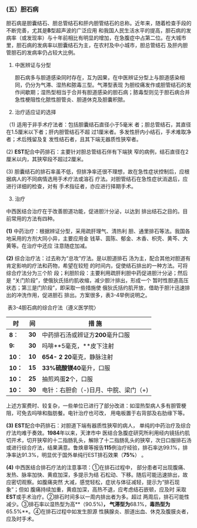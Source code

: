 ###   (五）胆石病 

 胆石病是胆囊结石、胆总管结石和肝内胆管结石的总称。近年来，随着检查手段的不断完善，尤其是**B**型超声波的广泛应用 和我国人民生活水平的提高，胆石病的发病率（或发现率）与十年前相比有明显的增加，在急腹症中占第二位。在大城市里，胆石病的发病率以胆囊结石为主，在农村及中小城市，胆总管结石 及肝内胆管胆石的发病率仍占较大比例。

1. 中医辨证与分型 

    胆石病多与胆道感染同时存在，互为因果，在中医辨证分型上与胆道感染相同，仍分为气滞、湿热和脓毒三型。气滞型表现  为胆绞痛发作或胆管结石的发作间歇期；湿热型相当于合并有胆道感染的胆石病；脓毒型则见于胆石病合并急性梗阻性化脓性胆管炎、胆道休克及胆囊积脓。

2. 治疗适应证的选择  

（1) 适用于非手术疗法者：包括胆囊结石直径小于5毫米 者；胆总管结石，其直径在1.5厘米以下者；肝内胆管结石不超 过1厘米者。多发性肝内小结石，手术难取净者；术后残留及复 发性结石者，且其下端无器质性狭窄者。

(2)     **EST**配合中药排石：主要针对胆总管结石伴有下端狭 窄的病例，结石直径在2厘米以内，其狭窄段不超过2厘米。

(3)     胆囊结石的排石率虽不低，但排净率还很不理想，故在急性症状控制后，应根据病人的不同病情选用手术疗法或溶石 疗法。对胆管结石在急性症状消退后，应进行详细的检查，对有 手术指征者，亦应进行择期手术。

3. 治疗  

中西医结合治疗在于改善胆道功能，促进胆汁分泌，以达到  排出结石之目的。目前常用的方法有四种。  

**(1)**    中药治疗：根据辨证分型，采用疏肝理气、清热利 胆、通里排石等法。我国各地采用的方剂大同小异，主要应用金 钱草、茵陈、郁金、木香、枳壳、黄芩、大黄等。在治疗中还应 注意随症加减。

  **(2)**    综合治疗法：过去称为“总攻”疗法。是以胆道排石 汤为主，配合其他对胆道有肯定影响的疗法和药物，希望在较短 的时间内，促使结石排出的一种方法。可将综合疗法分为三个阶  段；利胆阶段：主要利用疏肝利胆中药促进胆汁分泌；然后是  “关门阶段”，使俄狄氏括约肌收缩，减少胆汁排出，形成一个 暂时性胆道高压状态；第三是门阶段”，即采取一些措施使 俄狄氏括约肌开放，借助于胆汁迅速排出的冲洗作用，促进胆石 排出。方案很多，表3-4举例说明之。  



​                                                                  表3-4胆石病的综合疔法（遵义医学院〉  



| 时       | 间     | 措  施                               |
| -------- | ------ | ------------------------------------ |
| **8**：  | **30** | 中药排石汤或辨证方**200**毫升口服    |
| **9:**   | **30** | 吗啡**5毫克，**皮下注射              |
| **10**： | **10** | **654- 2** **20**毫克，静脉注射      |
| **10：** | **15** | **33%**硫酸镁**40**毫升，口服        |
| **10：** | **25** | 抽煎鸡蛋**2**个，口服                |
| **10：** | **30** | 电针：右胆俞（-)日月、中脘、梁门（+) |

  上述方案费时、较复杂，一些单位已进行了部分改进：如湿热型病人多有胆管梗阻，可免去吗啡和脂肪餐。电针治疗也可改， 用电板置于右背部及右肋缘下等。  

  **(3)**    **EST**配合中药排石：对胆道下端有器质性狹窄的病人， 单纯的中药治疗及综合疗法均难于奏效。**1984**年以来，天津市中  医结合急腹症研究所利用经内镜括约肌切开术，切开狭窄的十二指肠乳头，解除了十二指肠乳头的狭窄，次日口服排石汤或进行综合疗法，结果满意。鲁焕章等报告**115**例治疗经验，排石率达99.1%，排净率达91.3%，明显优于国外单纯行EST排石效果（**75%**） 。

 **(4)**    中西医结合排石疗法的注意事项：①在排石过程中， 部分患者可出现腹痛、发热、脉率加快、黄疸加深，多提示为结 石松动、下移。随后可能迅速排出，故应密切观察。如腹痛突然 大减，感觉轻松，症状与体征减轻，提示为“排石现象”；但如  腹痛持续加重，黄疸加深，高热不退，应考虑结石嵌顿，应及时 采取**EST**或手术治疗。②排石时间多以一周内排出者为多。超过 两周后，排石可能性减少。③排石率以湿热型为高**（90.5%)**， 气滞型为**68.1%，**毒热型为**65.5%**。④在排石过程中如发生胆源  性胰腺炎、胆道出血、休克及腹膜炎者，应及时手术。  
